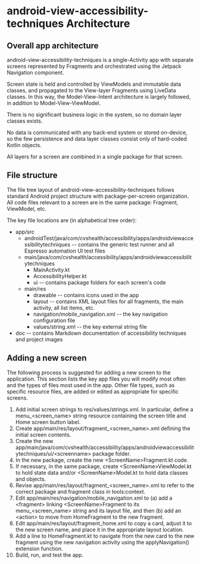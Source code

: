 # android-view-accessibility-techniques Architecture

## Overall app architecture

android-view-accessibility-techniques is a single-Activity app with separate screens represented by Fragments and orchestrated using the Jetpack Navigation component. 

Screen state is held and controlled by ViewModels and immutable data classes, and propagated to the View-layer Fragments using LiveData classes. In this way, the Model-View-Intent architecture is largely followed, in addition to Model-View-ViewModel.  

There is no significant business logic in the system, so no domain layer classes exists. 

No data is communicated with any back-end system or stored on-device, so the few persistence and data layer classes consist only of hard-coded Kotlin objects. 

All layers for a screen are combined in a single package for that screen.

## File structure

The file tree layout of android-view-accessibility-techniques follows standard Android project structure with package-per-screen organization. All code files relevant to a screen are in the same package: Fragment, ViewModel, etc. 

The key file locations are (in alphabetical tree order):

- app/src
    - androidTest/java/com/cvshealth/accessibility/apps/androidviewaccessibilitytechniques -- contains the generic test runner and all Espresso automation UI test files      
    - main/java/com/cvshealth/accessibility/apps/androidviewaccessibilitytechniques 
        - MainActivity.kt
        - AccessibilityHelper.kt
        - ui -- contains package folders for each screen's code
    - main/res
        - drawable -- contains icons used in the app
        - layout -- contains XML layout files for all fragments, the main activity, all list items, etc.
        - navigation/mobile\_navigation.xml -- the key navigation configuration file
        - values/string.xml -- the key external string file
- doc -- contains Markdown documentation of accessibility techniques and project images

## Adding a new screen

The following process is suggested for adding a new screen to the application. This section lists the key app files you will modify most often and the types of files most used in the app. Other file types, such as specific resource files, are added or edited as appropriate for specific screens. 

1. Add initial screen strings to res/values/strings.xml. In particular, define a menu\_\<screen\_name\> string resource containing the screen title and Home screen button label.
2. Create app/main/res/layout/fragment\_\<screen\_name\>.xml defining the initial screen contents.
3. Create the new app/main/java/com/cvshealth/accessibility/apps/androidviewaccessibilitytechniques/ui/\<screenname\> package folder.
4. In the new package, create the new \<ScreenName\>Fragment.kt code.
5. If necessary, in the same package, create \<ScreenName\>ViewModel.kt to hold state data and/or \<ScreenName\>Model.kt to hold data classes and objects.
6. Revise app/main/res/layout/fragment\_\<screen\_name\>.xml to refer to the correct package and fragment class in tools:context.
7. Edit app/main/res/navigation/mobile\_navigation.xml to (a) add a \<fragment\> linking \<ScreenName\>Fragment to its menu\_\<screen\_name\> string and its layout file, and then (b) add an \<action\> to move from HomeFragment to the new fragment.
8. Edit app/main/res/layout/fragment\_home.xml to copy a card, adjust it to the new screen name, and place it in the appropriate layout location.
9. Add a line to HomeFragment.kt to navigate from the new card to the new fragment using the new navigation activity using the applyNavigation() extension function.
10. Build, run, and test the app.